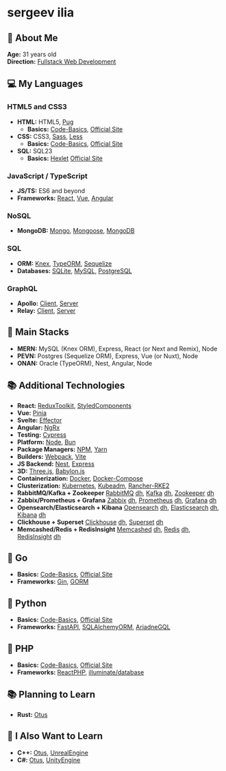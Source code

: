 # sergeev ilia

## 🌟 About Me

**Age:** 31 years old  
**Direction:** [Fullstack Web Development](https://practicum.yandex.ru/profile/web-plus/)  

## 💻 My Languages

### HTML5 and CSS3
- **HTML:** HTML5, [Pug](https://pugjs.org/api/getting-started.html)
  - **Basics:** [Code-Basics](https://code-basics.com/ru/languages/html), [Official Site](https://html.spec.whatwg.org/multipage/)
- **CSS:** CSS3, [Sass](https://sass-lang.com/documentation/), [Less](https://lesscss.org/#overview)
  - **Basics:** [Code-Basics](https://code-basics.com/ru/languages/css), [Official Site](https://www.w3.org/Style/CSS/)
- **SQL:** SQL23
  - **Basics:** [Hexlet](https://ru.hexlet.io/programs/sql-basics-free) [Official Site](https://www.iso.org/standard/76583.html)

### JavaScript / TypeScript
- **JS/TS:** ES6 and beyond
- **Frameworks:** [React](https://react.dev/learn), [Vue](https://vuejs.org/guide/quick-start.html), [Angular](https://angular.io/start)

### NoSQL
- **MongoDB:** [Mongo](https://www.mongodb.com/docs/manual/tutorial/getting-started/), [Mongoose](https://mongoosejs.com/docs/guide.html), [MongoDB](https://www.mongodb.com/docs/drivers/node/current/)

### SQL
- **ORM:** [Knex](https://knexjs.org/guide/), [TypeORM](https://typeorm.io/), [Sequelize](https://sequelize.org/docs/v6/getting-started/)
- **Databases:** [SQLite](https://www.sqlite.org/quickstart.html), [MySQL](https://dev.mysql.com/doc/mysql-getting-started/en/), [PostgreSQL](https://www.postgresql.org/docs/)

### GraphQL
- **Apollo:** [Client](https://www.apollographql.com/docs/react/get-started), [Server](https://www.apollographql.com/docs/apollo-server/getting-started)
- **Relay:** [Client](https://relay.dev/docs/getting-started/installation-and-setup/), [Server](https://relay.dev/docs/guides/graphql-server-specification/)

## 🔧 Main Stacks
- **MERN:** MySQL (Knex ORM), Express, React (or Next and Remix), Node
- **PEVN:** Postgres (Sequelize ORM), Express, Vue (or Nuxt), Node
- **ONAN:** Oracle (TypeORM), Nest, Angular, Node

## 📚 Additional Technologies

- **React:** [ReduxToolkit](https://redux-toolkit.js.org/introduction/getting-started), [StyledComponents](https://styled-components.com/docs/basics#getting-started)
- **Vue:** [Pinia](https://pinia.vuejs.org/getting-started.html)
- **Svelte:** [Effector](https://effector.dev/ru/introduction/motivation/)
- **Angular:** [NgRx](https://next.ngrx.io/guide/store)
- **Testing:** [Cypress](https://docs.cypress.io/guides/getting-started/installing-cypress)
- **Platform:** [Node](https://nodejs.org/en/learn/getting-started/introduction-to-nodejs), [Bun](https://bun.sh/docs)
- **Package Managers:** [NPM](https://docs.npmjs.com/getting-started), [Yarn](https://yarnpkg.com/getting-started)
- **Builders:** [Webpack](https://webpack.js.org/guides/getting-started/), [Vite](https://vitejs.dev/guide/)
- **JS Backend:** [Nest](https://docs.nestjs.com/), [Express](https://expressjs.com/en/starter/hello-world.html)
- **3D:** [Three.js](https://threejs.org/docs/index.html#manual/en/introduction/Installation), [Babylon.js](https://doc.babylonjs.com/journey)
- **Containerization:** [Docker](https://www.docker.com/get-started/), [Docker-Compose](https://docs.docker.com/compose/)
- **Clusterization:** [Kubernetes](https://kubernetes.io/docs/home/), [Kubeadm](https://kubernetes.io/docs/setup/production-environment/tools/kubeadm/install-kubeadm/), [Rancher-RKE2](https://docs.rke2.io/)
- **RabbitMQ/Kafka + Zookeeper** [RabbitMQ](https://www.rabbitmq.com/tutorials) [dh](https://hub.docker.com/_/rabbitmq), [Kafka](https://kafka.apache.org/documentation/) [dh](https://hub.docker.com/r/bitnami/kafka), [Zookeeper](https://zookeeper.apache.org/doc/r3.9.3/index.html) [dh](https://hub.docker.com/r/bitnami/zookeeper)
- **Zabbix/Prometheus + Grafana** [Zabbix](https://www.zabbix.com/documentation/7.0/ru/manual) [dh](https://hub.docker.com/r/zabbix/zabbix-web-nginx-pgsql), [Prometheus](https://prometheus.io/docs/introduction/overview/) [dh](https://hub.docker.com/r/prom/prometheus), [Grafana](https://grafana.com/docs/grafana/latest/) [dh](https://hub.docker.com/r/grafana/grafana)
- **Opensearch/Elasticsearch + Kibana** [Opensearch](https://www.opensearch.org/docs/latest/getting-started/) [dh](https://hub.docker.com/r/redis/redisinsight), [Elasticsearch](https://www.elastic.co/guide/en/elasticsearch/reference/current/getting-started.html) [dh](https://hub.docker.com/_/elasticsearch), [Kibana](https://www.elastic.co/guide/en/kibana/current/get-started.html) [dh](https://hub.docker.com/_/kibana)
- **Clickhouse + Superset** [Clickhouse](https://clickhouse.com/docs/cloud/get-started/cloud-quick-start) [dh](https://hub.docker.com/_/clickhouse), [Superset](https://superset.apache.org/docs/intro) [dh](https://hub.docker.com/r/apache/superset)
- **Memcashed/Redis + RedisInsight** [Memcashed](https://docs.memcached.org/) [dh](https://hub.docker.com/_/memcached), [Redis](https://redis.io/docs/latest/) [dh](https://hub.docker.com/_/redis), [RedisInsight](https://redis-doc.netlify.app/docs/connect/insight/) [dh](https://hub.docker.com/r/redis/redisinsight)

## 🦦 Go
- **Basics:** [Code-Basics](https://code-basics.com/ru/languages/go), [Official Site](https://go.dev/learn/)
- **Frameworks:** [Gin](https://gin-gonic.com), [GORM](https://gorm.io/docs/)

## 🐍 Python
- **Basics:** [Code-Basics](https://code-basics.com/ru/languages/python), [Official Site](https://www.python.org/about/gettingstarted/)
- **Frameworks:** [FastAPI](https://fastapi.tiangolo.com/learn/), [SQLAlchemyORM](https://docs.sqlalchemy.org/en/20/intro.html#documentation-overview), [AriadneGQL](https://ariadnegraphql.org/docs/intro)

## 🐘 PHP
- **Basics:** [Code-Basics](https://code-basics.com/ru/languages/php), [Official Site](https://www.php.net/docs.php)
- **Frameworks:** [ReactPHP](https://reactphp.org/), [illuminate/database](https://packagist.org/packages/illuminate/database)

## 📚 Planning to Learn
- **Rust:** [Otus](https://otus.ru/lessons/rust-developer-basic/)

## 🧠 I Also Want to Learn
- **C++:** [Otus](https://otus.ru/lessons/cpp-specialization/), [UnrealEngine](https://www.unrealengine.com/en-US)
- **C#:** [Otus](https://otus.ru/lessons/c-sharp-specialization/), [UnityEngine](https://unity.com)
